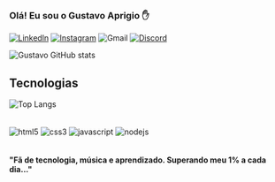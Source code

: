 
### Olá! Eu sou o Gustavo Aprigio ✋
[![Linkedln](https://img.shields.io/badge/LinkedIn-0077B5?style=for-the-badge&logo=linkedin&logoColor=white)](https://www.linkedin.com/in/gustavo-aprigio-b34585112/)
[![Instagram](https://img.shields.io/badge/Instagram-E4405F?style=for-the-badge&logo=instagram&logoColor=white)](https://www.instagram.com/gustavinho12bass/)
![Gmail](https://img.shields.io/badge/Gmail-D14836?style=for-the-badge&logo=gmail&logoColor=white)
[![Discord](https://img.shields.io/badge/Discord-7289DA?style=for-the-badge&logo=discord&logoColor=white)](<http://www.discord.com/1161493642498805810")[![Youtube](https://img.shields.io/badge/YouTube-FF0000?style=for-the-badge&logo=youtube&logoColor=white)](https://www.youtube.com/@GustavoAprigio">)

![Gustavo GitHub stats](https://github-readme-stats.vercel.app/api?username=devgustavoaprigio&show_icons=true&theme=dracula)

## Tecnologias

![Top Langs](https://github-readme-stats.vercel.app/api/top-langs/?username=devgustavoaprigio&langs_count=8)

<div style="display: inline_block"><br>
<img align="center" alt="html5" src="https://img.shields.io/badge/HTML5-E34F26?style=for-the-badge&logo=html5&logoColor=white"/> 
<img align="center" alt="css3" src="https://img.shields.io/badge/CSS3-1572B6?style=for-the-badge&logo=css3&logoColor=white"/> 
<img align="center" alt="javascript" src="https://img.shields.io/badge/JavaScript-F7DF1E?style=for-the-badge&logo=javascript&logoColor=black"/> 
<img align="center" alt="nodejs" src="https://img.shields.io/badge/Node.js-43853D?style=for-the-badge&logo=node.js&logoColor=white"/> 
</div>
<div stykle="display: inline_block"><br>
</div>
<br><b>"Fã de tecnologia, música e aprendizado. Superando meu 1% a cada dia..." </b><br>
